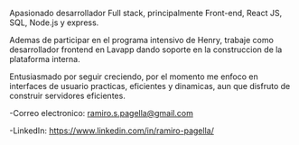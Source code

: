 Apasionado desarrollador Full stack, principalmente Front-end, React JS, SQL, Node.js y express.

Ademas de participar en el programa intensivo de Henry, trabaje como desarrollador frontend en Lavapp dando soporte en la construccion de la plataforma interna.

Entusiasmado por seguir creciendo, por el momento me enfoco en interfaces de usuario practicas, eficientes y dinamicas, aun que disfruto de construir servidores eficientes.

-Correo electronico: ramiro.s.pagella@gmail.com

-LinkedIn: https://www.linkedin.com/in/ramiro-pagella/
